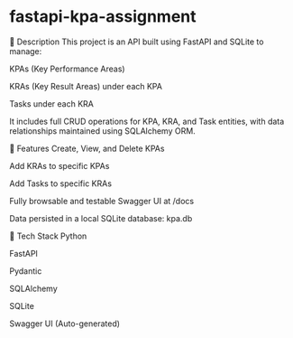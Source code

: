 # fastapi-kpa-assignment
🔧 Description
This project is an API built using FastAPI and SQLite to manage:

KPAs (Key Performance Areas)

KRAs (Key Result Areas) under each KPA

Tasks under each KRA

It includes full CRUD operations for KPA, KRA, and Task entities, with data relationships maintained using SQLAlchemy ORM.

🚀 Features
Create, View, and Delete KPAs

Add KRAs to specific KPAs

Add Tasks to specific KRAs

Fully browsable and testable Swagger UI at /docs

Data persisted in a local SQLite database: kpa.db

📂 Tech Stack
Python

FastAPI

Pydantic

SQLAlchemy

SQLite

Swagger UI (Auto-generated)



